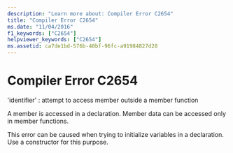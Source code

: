 ```yaml
---
description: "Learn more about: Compiler Error C2654"
title: "Compiler Error C2654"
ms.date: "11/04/2016"
f1_keywords: ["C2654"]
helpviewer_keywords: ["C2654"]
ms.assetid: ca7de1bd-576b-40bf-96fc-a91984827d20
---
```

# Compiler Error C2654

'identifier' : attempt to access member outside a member function

A member is accessed in a declaration. Member data can be accessed only in member functions.

This error can be caused when trying to initialize variables in a declaration. Use a constructor for this purpose.
